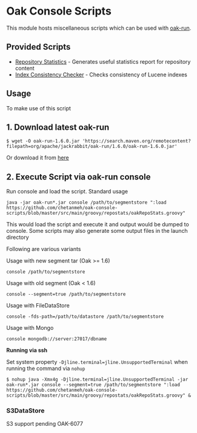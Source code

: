 # Oak Console Scripts

This module hosts miscellaneous scripts which can be used with [oak-run][1]. 

## Provided Scripts

* [Repository Statistics](src/main/groovy/repostats) - Generates useful statistics report for repository content
* [Index Consistency Checker](src/main/groovy/index) - Checks consistency of Lucene indexes

## Usage

To make use of this script

## 1. Download latest oak-run

```
$ wget -O oak-run-1.6.0.jar 'https://search.maven.org/remotecontent?filepath=org/apache/jackrabbit/oak-run/1.6.0/oak-run-1.6.0.jar'
```
Or download it from [here][2]

## 2. Execute Script via oak-run console

Run console and load the script. Standard usage

```
java -jar oak-run*.jar console /path/to/segmentstore ":load https://github.com/chetanmeh/oak-console-scripts/blob/master/src/main/groovy/repostats/oakRepoStats.groovy"
```

This would load the script and execute it and output would be dumped to console. Some scripts
may also generate some output files in the launch directory

Following are various variants

Usage with new segment tar (Oak >= 1.6)

    console /path/to/segmentstore
     
Usage with old segment (Oak < 1.6)
    
    console --segment=true /path/to/segmentstore
     
Usage with FileDataStore

    console -fds-path=/path/to/datastore /path/to/segmentstore
     
Usage with Mongo

    console mongodb://server:27017/dbname
    
**Running via ssh**

Set system property `-Djline.terminal=jline.UnsupportedTerminal` when running the command via `nohup`

```
$ nohup java -Xmx4g -Djline.terminal=jline.UnsupportedTerminal -jar oak-run*.jar console --segment=true /path/to/segmentstore ":load https://github.com/chetanmeh/oak-console-scripts/blob/master/src/main/groovy/repostats/oakRepoStats.groovy" &
```

### S3DataStore

S3 support pending OAK-6077

 
[1]: https://github.com/apache/jackrabbit-oak/tree/trunk/oak-run#console
[2]: http://search.maven.org/remotecontent?filepath=org/apache/jackrabbit/oak-run/1.6.0/oak-run-1.6.0.jar
